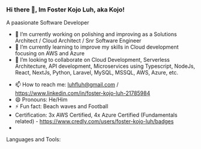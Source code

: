 ### Hi there 👋, Im Foster Kojo Luh, aka Kojo!
A paasionate Software Developer

<!--
**kojoluh/kojoluh** is a ✨ _special_ ✨ repository because its `README.md` (this file) appears on your GitHub profile.

Here are some ideas to get you started: -->

- 🔭 I’m currently working on polishing and improving as a Solutions Architect / Cloud Architect / Snr Software Engineer
- 🌱 I’m currently learning to improve my skills in Cloud development focusing on AWS and Azure
- 👯 I’m looking to collaborate on Cloud Development, Serverless Architecture, API development, Microservices using Typescript, NodeJs, React, NextJs, Python, Laravel, MySQL, MSSQL, AWS, Azure, etc.
<!-- - 🤔 I’m looking for help with ...
- 💬 Ask me about ... -->
- 📫 How to reach me: luhfluh@gmail.com / https://www.linkedin.com/in/foster-kojo-luh-21785984
- 😄 Pronouns: He/Him
- ⚡ Fun fact: Beach waves and Football
- Certification: 3x AWS Certified, 4x Azure Certified (Fundamentals related) - https://www.credly.com/users/foster-kojo-luh/badges
- 

Languages and Tools:
  
  
